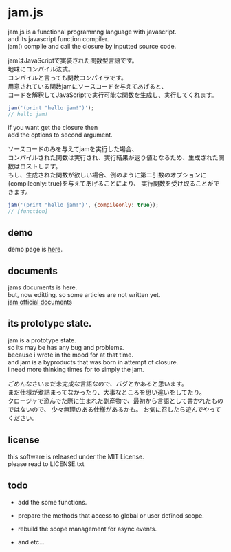 
# jam.js

jam.js is a functional programmng language with javascript.  
and its javascript function compiler.  
jam() compile and call the closure by inputted source code.  

jamはJavaScriptで実装された関数型言語です。  
地味にコンパイル法式。  
コンパイルと言っても関数コンパイラです。  
用意されている関数jamにソースコードを与えてあげると、  
コードを解釈してJavaScriptで実行可能な関数を生成し、実行してくれます。  

```javascript
jam('(print "hello jam!")');
// hello jam!
```

if you want get the closure then  
add the options to second argument.  

ソースコードのみを与えてjamを実行した場合、  
コンパイルされた関数は実行され、実行結果が返り値となるため、生成された関数はロストします。  
もし、生成された関数が欲しい場合、例のように第二引数のオプションに{compileonly: true}を与えてあげることにより、
実行関数を受け取ることができます。

```javascript
jam('(print "hello jam!")', {compileonly: true});
// [function]
```

## demo

demo page is [here](http://jam.tikubonn.org/demo/).

## documents

jams documents is here.  
but, now editting. so some articles are not written yet.  
[jam official documents](https://github.com/tikubonn/jam.js/wiki)  

## its prototype state.

jam is a prototype state.  
so its may be has any bug and problems.  
because i wrote in the mood for at that time.  
and jam is a byproducts that was born in attempt of closure.  
i need more thinking times for to simply the jam.  

ごめんなさいまだ未完成な言語なので、バグとかあると思います。  
まだ仕様が煮詰まってなかったり、大事なところを思い違いをしてたり。  
クロージャで遊んでた際に生まれた副産物で、最初から言語として書かれたものではないので、
少々無理のある仕様があるかも。
お気に召したら遊んでやってください。  

## license

this software is released under the MIT License.  
please read to LICENSE.txt  

## todo

* add the some functions.

* prepare the methods that access to global or user defined scope.

* rebuild the scope management for async events.

* and etc...

